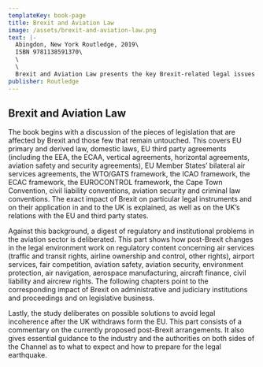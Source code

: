 ```yaml
---
templateKey: book-page
title: Brexit and Aviation Law
image: /assets/brexit-and-aviation-law.png
text: |-
  Abingdon, New York Routledge, 2019\
  ISBN 9781138591370\
  \
  \
  Brexit and Aviation Law presents the key Brexit-related legal issues for aviation business and administration. 
publisher: Routledge
---
```


## Brexit and Aviation Law

The book begins with a discussion of the pieces of legislation that are affected by Brexit and those few that remain untouched. This covers EU primary and derived law, domestic laws, EU third party agreements (including the EEA, the ECAA, vertical agreements, horizontal agreements, aviation safety and security agreements), EU Member States’ bilateral air services agreements, the WTO/GATS framework, the ICAO framework, the ECAC framework, the EUROCONTROL framework, the Cape Town Convention, civil liability conventions, aviation security and criminal law conventions. The exact impact of Brexit on particular legal instruments and on their application in and to the UK is explained, as well as on the UK’s relations with the EU and third party states.

Against this background, a digest of regulatory and institutional problems in the aviation sector is deliberated. This part shows how post-Brexit changes in the legal environment work on regulatory content concerning air services (traffic and transit rights, airline ownership and control, other rights), airport services, fair competition, aviation safety, aviation security, environment protection, air navigation, aerospace manufacturing, aircraft finance, civil liability and aircrew rights. The following chapters point to the corresponding impact of Brexit on administrative and judiciary institutions and proceedings and on legislative business.

Lastly, the study deliberates on possible solutions to avoid legal incoherence after the UK withdraws form the EU. This part consists of a commentary on the currently proposed post-Brexit arrangements. It also gives essential guidance to the industry and the authorities on both sides of the Channel as to what to expect and how to prepare for the legal earthquake.

